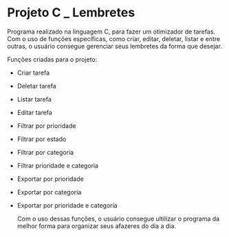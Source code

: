 # Projeto C _ Lembretes
Programa realizado na linguagem C, para fazer um otimizador de tarefas. Com o uso de funções específicas, como criar, editar, deletar, listar e entre outras, o usuário consegue gerenciar seus lembretes da forma que desejar.

Funções criadas para o projeto:
- Criar tarefa
- Deletar tarefa
- Listar tarefa
- Editar tarefa
- Filtrar por prioridade
- Filtrar por estado
- Filtrar por categoria
- Filtrar prioridade e categoria
- Exportar por prioridade
- Exportar por categoria
- Exportar por prioridade e categoria

  Com o uso dessas funções, o usuário consegue ultilizar o programa da melhor forma para organizar seus afazeres do dia a dia.
